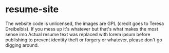 # resume-site

The website code is unlicensed, the images are GPL (credit goes to Teresa Dreibelbis). If you mess up it's whatever but that's what makes the most sense imo
Actual resume text was replaced with lorem ipsum before publishing to prevent identity theft or forgery or whatever, please don't go digging around.
